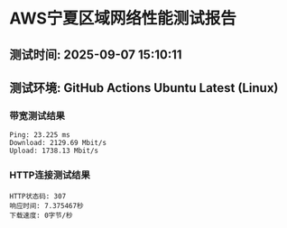 # AWS宁夏区域网络性能测试报告
## 测试时间: 2025-09-07 15:10:11
## 测试环境: GitHub Actions Ubuntu Latest (Linux)

### 带宽测试结果
```
Ping: 23.225 ms
Download: 2129.69 Mbit/s
Upload: 1738.13 Mbit/s
```

### HTTP连接测试结果
```
HTTP状态码: 307
响应时间: 7.375467秒
下载速度: 0字节/秒
```

